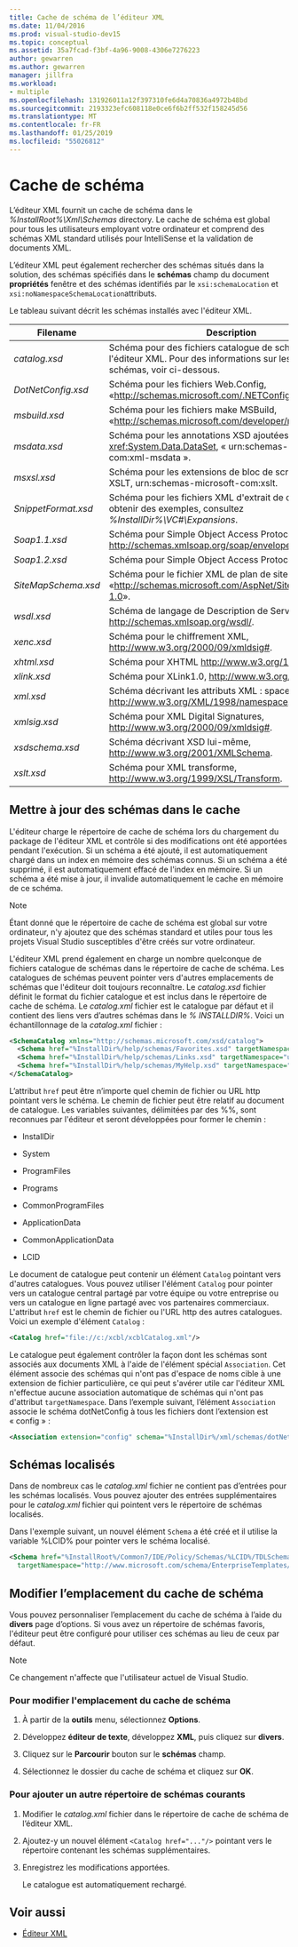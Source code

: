 ```yaml
---
title: Cache de schéma de l’éditeur XML
ms.date: 11/04/2016
ms.prod: visual-studio-dev15
ms.topic: conceptual
ms.assetid: 35a7fcad-f3bf-4a96-9008-4306e7276223
author: gewarren
ms.author: gewarren
manager: jillfra
ms.workload:
- multiple
ms.openlocfilehash: 131926011a12f397310fe6d4a70836a4972b48bd
ms.sourcegitcommit: 2193323efc608118e0ce6f6b2ff532f158245d56
ms.translationtype: MT
ms.contentlocale: fr-FR
ms.lasthandoff: 01/25/2019
ms.locfileid: "55026812"
---
```

# <a name="schema-cache"></a>Cache de schéma

L’éditeur XML fournit un cache de schéma dans le *%InstallRoot%\Xml\Schemas* directory. Le cache de schéma est global pour tous les utilisateurs employant votre ordinateur et comprend des schémas XML standard utilisés pour IntelliSense et la validation de documents XML.

L’éditeur XML peut également rechercher des schémas situés dans la solution, des schémas spécifiés dans le **schémas** champ du document **propriétés** fenêtre et des schémas identifiés par le `xsi:schemaLocation` et `xsi:noNamespaceSchemaLocation`attributs.

Le tableau suivant décrit les schémas installés avec l'éditeur XML.


| Filename | Description |
|-| - |
| *catalog.xsd* | Schéma pour des fichiers catalogue de schémas de l'éditeur XML. Pour des informations sur les catalogues de schémas, voir ci-dessous. |
| *DotNetConfig.xsd* | Schéma pour les fichiers Web.Config, «<http://schemas.microsoft.com/.NETConfiguration/v2.0>». |
| *msbuild.xsd* | Schéma pour les fichiers make MSBuild, «<http://schemas.microsoft.com/developer/msbuild/2003>». |
| *msdata.xsd* | Schéma pour les annotations XSD ajoutées par la classe <xref:System.Data.DataSet>, « urn:schemas-microsoft-com:xml-msdata ». |
| *msxsl.xsd* | Schéma pour les extensions de bloc de script Microsoft XSLT, urn:schemas-microsoft-com:xslt. |
| *SnippetFormat.xsd* | Schéma pour les fichiers XML d'extrait de code. Pour obtenir des exemples, consultez *%InstallDir%\VC#\Expansions*. |
| *Soap1.1.xsd* | Schéma pour Simple Object Access Protocol (SOAP) 1.1, http://schemas.xmlsoap.org/soap/envelope/. |
| *Soap1.2.xsd* | Schéma pour Simple Object Access Protocol 1.2. |
| *SiteMapSchema.xsd* | Schéma pour le fichier XML de plan de site ASP.NET, «<http://schemas.microsoft.com/AspNet/SiteMap-File-1.0>». |
| *wsdl.xsd* | Schéma de langage de Description de Service Web, http://schemas.xmlsoap.org/wsdl/. |
| *xenc.xsd* | Schéma pour le chiffrement XML, http://www.w3.org/2000/09/xmldsig#. |
| *xhtml.xsd* | Schéma pour XHTML http://www.w3.org/1999/xhtml. |
| *xlink.xsd* | Schéma pour XLink1.0, http://www.w3.org/1999/xlink. |
| *xml.xsd* | Schéma décrivant les attributs XML : space et XML : lang, http://www.w3.org/XML/1998/namespace. |
| *xmlsig.xsd* | Schéma pour XML Digital Signatures, http://www.w3.org/2000/09/xmldsig#. |
| *xsdschema.xsd* | Schéma décrivant XSD lui-même, http://www.w3.org/2001/XMLSchema. |
| *xslt.xsd* | Schéma pour XML transforme, http://www.w3.org/1999/XSL/Transform. |

## <a name="update-schemas-in-the-cache"></a>Mettre à jour des schémas dans le cache
 L'éditeur charge le répertoire de cache de schéma lors du chargement du package de l'éditeur XML et contrôle si des modifications ont été apportées pendant l'exécution. Si un schéma a été ajouté, il est automatiquement chargé dans un index en mémoire des schémas connus. Si un schéma a été supprimé, il est automatiquement effacé de l'index en mémoire. Si un schéma a été mise à jour, il invalide automatiquement le cache en mémoire de ce schéma.

> [!NOTE]
> Étant donné que le répertoire de cache de schéma est global sur votre ordinateur, n'y ajoutez que des schémas standard et utiles pour tous les projets Visual Studio susceptibles d'être créés sur votre ordinateur.


 L'éditeur XML prend également en charge un nombre quelconque de fichiers catalogue de schémas dans le répertoire de cache de schéma. Les catalogues de schémas peuvent pointer vers d'autres emplacements de schémas que l'éditeur doit toujours reconnaître. Le *catalog.xsd* fichier définit le format du fichier catalogue et est inclus dans le répertoire de cache de schéma. Le *catalog.xml* fichier est le catalogue par défaut et il contient des liens vers d’autres schémas dans le *% INSTALLDIR%*. Voici un échantillonnage de la *catalog.xml* fichier :

```xml
<SchemaCatalog xmlns="http://schemas.microsoft.com/xsd/catalog">
  <Schema href="%InstallDir%/help/schemas/Favorites.xsd" targetNamespace="urn:Favorites-Schema"/>
  <Schema href="%InstallDir%/help/schemas/Links.xsd" targetNamespace="urn:Links-Schema"/>
  <Schema href="%InstallDir%/help/schemas/MyHelp.xsd" targetNamespace="urn:VSHelp-Schema"/>
</SchemaCatalog>
```

 L’attribut `href` peut être n’importe quel chemin de fichier ou URL http pointant vers le schéma. Le chemin de fichier peut être relatif au document de catalogue. Les variables suivantes, délimitées par des %%, sont reconnues par l'éditeur et seront développées pour former le chemin :

-   InstallDir

-   System

-   ProgramFiles

-   Programs

-   CommonProgramFiles

-   ApplicationData

-   CommonApplicationData

-   LCID

Le document de catalogue peut contenir un élément `Catalog` pointant vers d'autres catalogues. Vous pouvez utiliser l'élément `Catalog` pour pointer vers un catalogue central partagé par votre équipe ou votre entreprise ou vers un catalogue en ligne partagé avec vos partenaires commerciaux. L'attribut `href` est le chemin de fichier ou l'URL http des autres catalogues. Voici un exemple d'élément `Catalog` :

```xml
<Catalog href="file://c:/xcbl/xcblCatalog.xml"/>
```

 Le catalogue peut également contrôler la façon dont les schémas sont associés aux documents XML à l'aide de l'élément spécial `Association`. Cet élément associe des schémas qui n'ont pas d'espace de noms cible à une extension de fichier particulière, ce qui peut s'avérer utile car l'éditeur XML n'effectue aucune association automatique de schémas qui n'ont pas d'attribut `targetNamespace`. Dans l’exemple suivant, l’élément `Association` associe le schéma dotNetConfig à tous les fichiers dont l’extension est « config » :

```xml
<Association extension="config" schema="%InstallDir%/xml/schemas/dotNetConfig.xsd"/>
```

## <a name="localized-schemas"></a>Schémas localisés
 Dans de nombreux cas le *catalog.xml* fichier ne contient pas d’entrées pour les schémas localisés. Vous pouvez ajouter des entrées supplémentaires pour le *catalog.xml* fichier qui pointent vers le répertoire de schémas localisés.

 Dans l'exemple suivant, un nouvel élément `Schema` a été créé et il utilise la variable %LCID% pour pointer vers le schéma localisé.

```xml
<Schema href="%InstallRoot%/Common7/IDE/Policy/Schemas/%LCID%/TDLSchema.xsd"
  targetNamespace="http://www.microsoft.com/schema/EnterpriseTemplates/TDLSchema"/>
```

## <a name="change-the-location-of-the-schema-cache"></a>Modifier l’emplacement du cache de schéma

Vous pouvez personnaliser l’emplacement du cache de schéma à l’aide du **divers** page d’options. Si vous avez un répertoire de schémas favoris, l'éditeur peut être configuré pour utiliser ces schémas au lieu de ceux par défaut.

> [!NOTE]
> Ce changement n'affecte que l'utilisateur actuel de Visual Studio.

### <a name="to-change-the-schema-cache-location"></a>Pour modifier l'emplacement du cache de schéma

1.  À partir de la **outils** menu, sélectionnez **Options**.

2.  Développez **éditeur de texte**, développez **XML**, puis cliquez sur **divers**.

3.  Cliquez sur le **Parcourir** bouton sur le **schémas** champ.

4.  Sélectionnez le dossier du cache de schéma et cliquez sur **OK**.

### <a name="to-add-another-directory-of-common-schemas"></a>Pour ajouter un autre répertoire de schémas courants

1.  Modifier le *catalog.xml* fichier dans le répertoire de cache de schéma de l’éditeur XML.

2.  Ajoutez-y un nouvel élément `<Catalog href="..."/>` pointant vers le répertoire contenant les schémas supplémentaires.

3.  Enregistrez les modifications apportées.

     Le catalogue est automatiquement rechargé.

## <a name="see-also"></a>Voir aussi

- [Éditeur XML](../xml-tools/xml-editor.md)